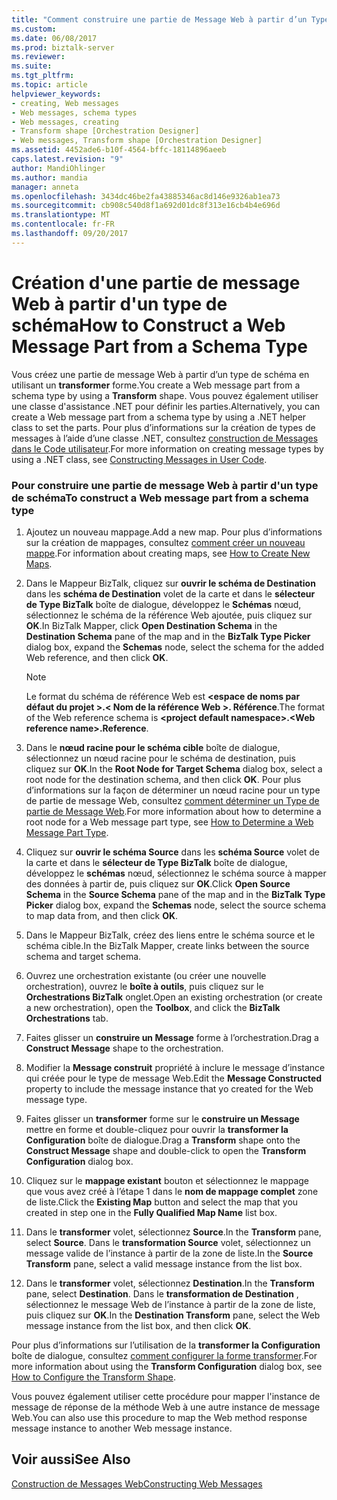 ```yaml
---
title: "Comment construire une partie de Message Web à partir d’un Type de schéma | Documents Microsoft"
ms.custom: 
ms.date: 06/08/2017
ms.prod: biztalk-server
ms.reviewer: 
ms.suite: 
ms.tgt_pltfrm: 
ms.topic: article
helpviewer_keywords:
- creating, Web messages
- Web messages, schema types
- Web messages, creating
- Transform shape [Orchestration Designer]
- Web messages, Transform shape [Orchestration Designer]
ms.assetid: 4452ade6-b10f-4564-bffc-18114896aeeb
caps.latest.revision: "9"
author: MandiOhlinger
ms.author: mandia
manager: anneta
ms.openlocfilehash: 3434dc46be2fa43885346ac8d146e9326ab1ea73
ms.sourcegitcommit: cb908c540d8f1a692d01dc8f313e16cb4b4e696d
ms.translationtype: MT
ms.contentlocale: fr-FR
ms.lasthandoff: 09/20/2017
---
```

# <a name="how-to-construct-a-web-message-part-from-a-schema-type"></a><span data-ttu-id="c028f-102">Création d'une partie de message Web à partir d'un type de schéma</span><span class="sxs-lookup"><span data-stu-id="c028f-102">How to Construct a Web Message Part from a Schema Type</span></span>
<span data-ttu-id="c028f-103">Vous créez une partie de message Web à partir d’un type de schéma en utilisant un **transformer** forme.</span><span class="sxs-lookup"><span data-stu-id="c028f-103">You create a Web message part from a schema type by using a **Transform** shape.</span></span> <span data-ttu-id="c028f-104">Vous pouvez également utiliser une classe d'assistance .NET pour définir les parties.</span><span class="sxs-lookup"><span data-stu-id="c028f-104">Alternatively, you can create a Web message part from a schema type by using a .NET helper class to set the parts.</span></span> <span data-ttu-id="c028f-105">Pour plus d’informations sur la création de types de messages à l’aide d’une classe .NET, consultez [construction de Messages dans le Code utilisateur](../core/constructing-messages-in-user-code.md).</span><span class="sxs-lookup"><span data-stu-id="c028f-105">For more information on creating message types by using a .NET class, see [Constructing Messages in User Code](../core/constructing-messages-in-user-code.md).</span></span>  
  
### <a name="to-construct-a-web-message-part-from-a-schema-type"></a><span data-ttu-id="c028f-106">Pour construire une partie de message Web à partir d'un type de schéma</span><span class="sxs-lookup"><span data-stu-id="c028f-106">To construct a Web message part from a schema type</span></span>  
  
1.  <span data-ttu-id="c028f-107">Ajoutez un nouveau mappage.</span><span class="sxs-lookup"><span data-stu-id="c028f-107">Add a new map.</span></span> <span data-ttu-id="c028f-108">Pour plus d’informations sur la création de mappages, consultez [comment créer un nouveau mappe](../core/how-to-create-new-maps.md).</span><span class="sxs-lookup"><span data-stu-id="c028f-108">For information about creating maps, see [How to Create New Maps](../core/how-to-create-new-maps.md).</span></span>  
  
2.  <span data-ttu-id="c028f-109">Dans le Mappeur BizTalk, cliquez sur **ouvrir le schéma de Destination** dans les **schéma de Destination** volet de la carte et dans le **sélecteur de Type BizTalk** boîte de dialogue, développez le  **Schémas** nœud, sélectionnez le schéma de la référence Web ajoutée, puis cliquez sur **OK**.</span><span class="sxs-lookup"><span data-stu-id="c028f-109">In BizTalk Mapper, click **Open Destination Schema** in the **Destination Schema** pane of the map and in the **BizTalk Type Picker** dialog box, expand the **Schemas** node, select the schema for the added Web reference, and then click **OK**.</span></span>  
  
    > [!NOTE]
    >  <span data-ttu-id="c028f-110">Le format du schéma de référence Web est  **\<espace de noms par défaut du projet >.\< Nom de la référence Web >. Référence**.</span><span class="sxs-lookup"><span data-stu-id="c028f-110">The format of the Web reference schema is **\<project default namespace>.\<Web reference name>.Reference**.</span></span>  
  
3.  <span data-ttu-id="c028f-111">Dans le **nœud racine pour le schéma cible** boîte de dialogue, sélectionnez un nœud racine pour le schéma de destination, puis cliquez sur **OK**.</span><span class="sxs-lookup"><span data-stu-id="c028f-111">In the **Root Node for Target Schema** dialog box, select a root node for the destination schema, and then click **OK**.</span></span> <span data-ttu-id="c028f-112">Pour plus d’informations sur la façon de déterminer un nœud racine pour un type de partie de message Web, consultez [comment déterminer un Type de partie de Message Web](../core/how-to-determine-a-web-message-part-type.md).</span><span class="sxs-lookup"><span data-stu-id="c028f-112">For more information about how to determine a root node for a Web message part type, see [How to Determine a Web Message Part Type](../core/how-to-determine-a-web-message-part-type.md).</span></span>  
  
4.  <span data-ttu-id="c028f-113">Cliquez sur **ouvrir le schéma Source** dans les **schéma Source** volet de la carte et dans le **sélecteur de Type BizTalk** boîte de dialogue, développez le **schémas** nœud, sélectionnez le schéma source à mapper des données à partir de, puis cliquez sur **OK**.</span><span class="sxs-lookup"><span data-stu-id="c028f-113">Click **Open Source Schema** in the **Source Schema** pane of the map and in the **BizTalk Type Picker** dialog box, expand the **Schemas** node, select the source schema to map data from, and then click **OK**.</span></span>  
  
5.  <span data-ttu-id="c028f-114">Dans le Mappeur BizTalk, créez des liens entre le schéma source et le schéma cible.</span><span class="sxs-lookup"><span data-stu-id="c028f-114">In the BizTalk Mapper, create links between the source schema and target schema.</span></span>  
  
6.  <span data-ttu-id="c028f-115">Ouvrez une orchestration existante (ou créer une nouvelle orchestration), ouvrez le **boîte à outils**, puis cliquez sur le **Orchestrations BizTalk** onglet.</span><span class="sxs-lookup"><span data-stu-id="c028f-115">Open an existing orchestration (or create a new orchestration), open the **Toolbox**, and click the **BizTalk Orchestrations** tab.</span></span>  
  
7.  <span data-ttu-id="c028f-116">Faites glisser un **construire un Message** forme à l’orchestration.</span><span class="sxs-lookup"><span data-stu-id="c028f-116">Drag a **Construct Message** shape to the orchestration.</span></span>  
  
8.  <span data-ttu-id="c028f-117">Modifier la **Message construit** propriété à inclure le message d’instance qui créée pour le type de message Web.</span><span class="sxs-lookup"><span data-stu-id="c028f-117">Edit the **Message Constructed** property to include the message instance that yo created for the Web message type.</span></span>  
  
9. <span data-ttu-id="c028f-118">Faites glisser un **transformer** forme sur le **construire un Message** mettre en forme et double-cliquez pour ouvrir la **transformer la Configuration** boîte de dialogue.</span><span class="sxs-lookup"><span data-stu-id="c028f-118">Drag a **Transform** shape onto the **Construct Message** shape and double-click to open the **Transform Configuration** dialog box.</span></span>  
  
10. <span data-ttu-id="c028f-119">Cliquez sur le **mappage existant** bouton et sélectionnez le mappage que vous avez créé à l’étape 1 dans le **nom de mappage complet** zone de liste.</span><span class="sxs-lookup"><span data-stu-id="c028f-119">Click the **Existing Map** button and select the map that you created in step one in the **Fully Qualified Map Name** list box.</span></span>  
  
11. <span data-ttu-id="c028f-120">Dans le **transformer** volet, sélectionnez **Source**.</span><span class="sxs-lookup"><span data-stu-id="c028f-120">In the **Transform** pane, select **Source**.</span></span> <span data-ttu-id="c028f-121">Dans le **transformation Source** volet, sélectionnez un message valide de l’instance à partir de la zone de liste.</span><span class="sxs-lookup"><span data-stu-id="c028f-121">In the **Source Transform** pane, select a valid message instance from the list box.</span></span>  
  
12. <span data-ttu-id="c028f-122">Dans le **transformer** volet, sélectionnez **Destination**.</span><span class="sxs-lookup"><span data-stu-id="c028f-122">In the **Transform** pane, select **Destination**.</span></span> <span data-ttu-id="c028f-123">Dans le **transformation de Destination** , sélectionnez le message Web de l’instance à partir de la zone de liste, puis cliquez sur **OK**.</span><span class="sxs-lookup"><span data-stu-id="c028f-123">In the **Destination Transform** pane, select the Web message instance from the list box, and then click **OK**.</span></span>  
  
 <span data-ttu-id="c028f-124">Pour plus d’informations sur l’utilisation de la **transformer la Configuration** boîte de dialogue, consultez [comment configurer la forme transformer](../core/how-to-configure-the-transform-shape.md).</span><span class="sxs-lookup"><span data-stu-id="c028f-124">For more information about using the **Transform Configuration** dialog box, see [How to Configure the Transform Shape](../core/how-to-configure-the-transform-shape.md).</span></span>  
  
 <span data-ttu-id="c028f-125">Vous pouvez également utiliser cette procédure pour mapper l'instance de message de réponse de la méthode Web à une autre instance de message Web.</span><span class="sxs-lookup"><span data-stu-id="c028f-125">You can also use this procedure to map the Web method response message instance to another Web message instance.</span></span>  
  
## <a name="see-also"></a><span data-ttu-id="c028f-126">Voir aussi</span><span class="sxs-lookup"><span data-stu-id="c028f-126">See Also</span></span>  
 [<span data-ttu-id="c028f-127">Construction de Messages Web</span><span class="sxs-lookup"><span data-stu-id="c028f-127">Constructing Web Messages</span></span>](../core/constructing-web-messages.md)
